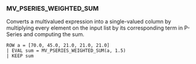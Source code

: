 <!--
This is generated by ESQL’s AbstractFunctionTestCase. Do no edit it. See ../README.md for how to regenerate it.
-->

### MV_PSERIES_WEIGHTED_SUM
Converts a multivalued expression into a single-valued column by multiplying every element on the input list by its corresponding term in P-Series and computing the sum.

```esql
ROW a = [70.0, 45.0, 21.0, 21.0, 21.0]
| EVAL sum = MV_PSERIES_WEIGHTED_SUM(a, 1.5)
| KEEP sum
```
